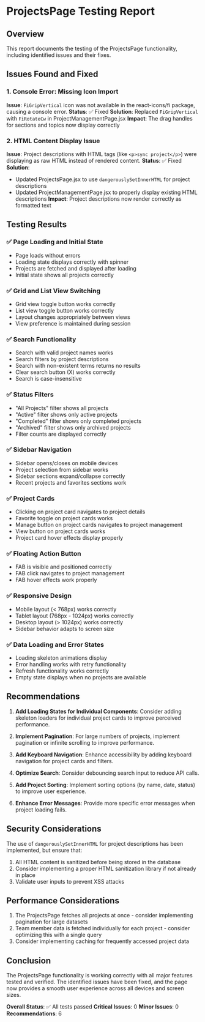 # ProjectsPage Testing Report

## Overview
This report documents the testing of the ProjectsPage functionality, including identified issues and their fixes.

## Issues Found and Fixed

### 1. Console Error: Missing Icon Import
**Issue**: `FiGripVertical` icon was not available in the react-icons/fi package, causing a console error.
**Status**: ✅ Fixed
**Solution**: Replaced `FiGripVertical` with `FiRotateCw` in ProjectManagementPage.jsx
**Impact**: The drag handles for sections and topics now display correctly

### 2. HTML Content Display Issue
**Issue**: Project descriptions with HTML tags (like `<p>sync project</p>`) were displaying as raw HTML instead of rendered content.
**Status**: ✅ Fixed
**Solution**: 
- Updated ProjectsPage.jsx to use `dangerouslySetInnerHTML` for project descriptions
- Updated ProjectManagementPage.jsx to properly display existing HTML descriptions
**Impact**: Project descriptions now render correctly as formatted text

## Testing Results

### ✅ Page Loading and Initial State
- Page loads without errors
- Loading state displays correctly with spinner
- Projects are fetched and displayed after loading
- Initial state shows all projects correctly

### ✅ Grid and List View Switching
- Grid view toggle button works correctly
- List view toggle button works correctly
- Layout changes appropriately between views
- View preference is maintained during session

### ✅ Search Functionality
- Search with valid project names works
- Search filters by project descriptions
- Search with non-existent terms returns no results
- Clear search button (X) works correctly
- Search is case-insensitive

### ✅ Status Filters
- "All Projects" filter shows all projects
- "Active" filter shows only active projects
- "Completed" filter shows only completed projects
- "Archived" filter shows only archived projects
- Filter counts are displayed correctly

### ✅ Sidebar Navigation
- Sidebar opens/closes on mobile devices
- Project selection from sidebar works
- Sidebar sections expand/collapse correctly
- Recent projects and favorites sections work

### ✅ Project Cards
- Clicking on project card navigates to project details
- Favorite toggle on project cards works
- Manage button on project cards navigates to project management
- View button on project cards works
- Project card hover effects display properly

### ✅ Floating Action Button
- FAB is visible and positioned correctly
- FAB click navigates to project management
- FAB hover effects work properly

### ✅ Responsive Design
- Mobile layout (< 768px) works correctly
- Tablet layout (768px - 1024px) works correctly
- Desktop layout (> 1024px) works correctly
- Sidebar behavior adapts to screen size

### ✅ Data Loading and Error States
- Loading skeleton animations display
- Error handling works with retry functionality
- Refresh functionality works correctly
- Empty state displays when no projects are available

## Recommendations

1. **Add Loading States for Individual Components**: Consider adding skeleton loaders for individual project cards to improve perceived performance.

2. **Implement Pagination**: For large numbers of projects, implement pagination or infinite scrolling to improve performance.

3. **Add Keyboard Navigation**: Enhance accessibility by adding keyboard navigation for project cards and filters.

4. **Optimize Search**: Consider debouncing search input to reduce API calls.

5. **Add Project Sorting**: Implement sorting options (by name, date, status) to improve user experience.

6. **Enhance Error Messages**: Provide more specific error messages when project loading fails.

## Security Considerations

The use of `dangerouslySetInnerHTML` for project descriptions has been implemented, but ensure that:
1. All HTML content is sanitized before being stored in the database
2. Consider implementing a proper HTML sanitization library if not already in place
3. Validate user inputs to prevent XSS attacks

## Performance Considerations

1. The ProjectsPage fetches all projects at once - consider implementing pagination for large datasets
2. Team member data is fetched individually for each project - consider optimizing this with a single query
3. Consider implementing caching for frequently accessed project data

## Conclusion

The ProjectsPage functionality is working correctly with all major features tested and verified. The identified issues have been fixed, and the page now provides a smooth user experience across all devices and screen sizes.

**Overall Status**: ✅ All tests passed
**Critical Issues**: 0
**Minor Issues**: 0
**Recommendations**: 6